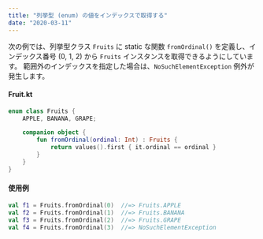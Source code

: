 ```yaml
---
title: "列挙型 (enum) の値をインデックスで取得する"
date: "2020-03-11"
---
```


次の例では、列挙型クラス `Fruits` に static な関数 `fromOrdinal()` を定義し、インデックス番号 (0, 1, 2) から `Fruits` インスタンスを取得できるようにしています。
範囲外のインデックスを指定した場合は、`NoSuchElementException` 例外が発生します。

#### Fruit.kt

```kotlin
enum class Fruits {
    APPLE, BANANA, GRAPE;

    companion object {
        fun fromOrdinal(ordinal: Int) : Fruits {
            return values().first { it.ordinal == ordinal }
        }
    }
}
```

#### 使用例

```kotlin
val f1 = Fruits.fromOrdinal(0)  //=> Fruits.APPLE
val f2 = Fruits.fromOrdinal(1)  //=> Fruits.BANANA
val f3 = Fruits.fromOrdinal(2)  //=> Fruits.GRAPE
val f4 = Fruits.fromOrdinal(3)  //=> NoSuchElementException
```

